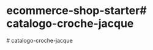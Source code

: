 # ecommerce-shop-starter#   c a t a l o g o - c r o c h e - j a c q u e  
 #   c a t a l o g o - c r o c h e - j a c q u e  
 